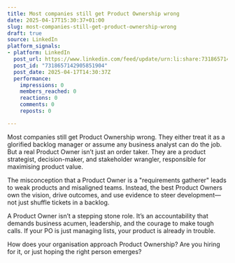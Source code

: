 ```yaml
---
title: Most companies still get Product Ownership wrong
date: 2025-04-17T15:30:37+01:00
slug: most-companies-still-get-product-ownership-wrong
draft: true
source: LinkedIn
platform_signals:
- platform: LinkedIn
  post_url: https://www.linkedin.com/feed/update/urn:li:share:7318657142905851904
  post_id: "7318657142905851904"
  post_date: 2025-04-17T14:30:37Z
  performance:
    impressions: 0
    members_reached: 0
    reactions: 0
    comments: 0
    reposts: 0

---
```

Most companies still get Product Ownership wrong. They either treat it as a glorified backlog manager or assume any business analyst can do the job. But a real Product Owner isn’t just an order taker. They are a product strategist, decision-maker, and stakeholder wrangler, responsible for maximising product value.

The misconception that a Product Owner is a "requirements gatherer" leads to weak products and misaligned teams. Instead, the best Product Owners own the vision, drive outcomes, and use evidence to steer development—not just shuffle tickets in a backlog.

A Product Owner isn’t a stepping stone role. It’s an accountability that demands business acumen, leadership, and the courage to make tough calls. If your PO is just managing lists, your product is already in trouble.

How does your organisation approach Product Ownership? Are you hiring for it, or just hoping the right person emerges?
